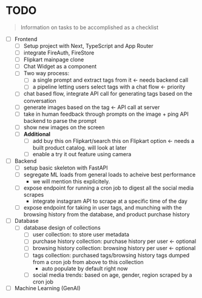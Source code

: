 # TODO
> Information on tasks to be accomplished as a checklist

+ [ ] Frontend
  + [ ] Setup project with Next, TypeScript and App Router
  + [ ] integrate FireAuth, FireStore
  + [ ] Flipkart mainpage clone
  + [ ] Chat Widget as a component
  + [ ] Two way process:
    + [ ] a single prompt and extract tags from it <- needs backend call
    + [ ] a pipeline letting users select tags with a chat flow <- priority
  + [ ] chat based flow, integrate API call for generating tags based on the conversation
  + [ ] generate images based on the tag <- API call at server
  + [ ] take in human feedback through prompts on the image + ping API backend to parse the prompt
  + [ ] show new images on the screen
  + [ ] **Additional**
    + [ ] add buy this on Flipkart/search this on Flipkart option <- needs a built product catalog. will look at later
    + [ ] enable a try it out feature using camera
+ [ ] Backend
  + [ ] setup basic skeleton with FastAPI
  + [ ] segregate ML loads from general loads to acheive best performance
    - we will mention this explicitely.
  + [ ] expose endpoint for running a cron job to digest all the social media scrapes
    + integrate instagram API to scrape at a specific time of the day
  + [ ] expose endpoint for taking in user tags, and munching with the browsing history from the database, and product purchase history
+ [ ] Database
  + [ ] database design of collections
    + [ ] user collection: to store user metadata
    + [ ] purchase history collection: purchase history per user <- optional
    + [ ] browsing history collection: browsing history per user <- optional
    + [ ] tags collection: purchased tags/browsing history tags dumped from a cron job from above to this collection
      - auto populate by default right now
    + [ ] social media trends: based on age, gender, region scraped by a cron job
+ [ ] Machine Learning (GenAI)
